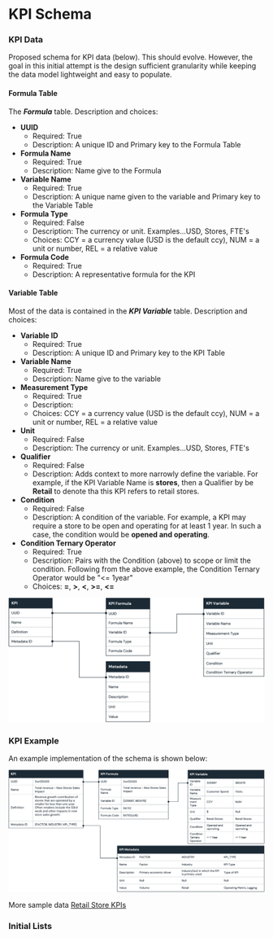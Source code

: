# KPI Schema

### KPI Data
Proposed schema for KPI data (below). This should evolve.  However, the goal in this initial attempt is the design sufficient granularity while keeping the data model lightweight and easy to populate.

#### Formula Table
The ***Formula*** table. Description and choices:
- **UUID**
  - Required: True
  - Description: A unique ID and Primary key to the Formula Table
- **Formula Name**
  - Required: True
  - Description: Name give to the Formula
- **Variable Name**
  - Required: True
  - Description: A unique name given to the variable and Primary key to the Variable Table
- **Formula Type**
  - Required: False
  - Description: The currency or unit. Examples...USD, Stores, FTE's 
  - Choices: CCY = a currency value (USD is the default ccy), NUM = a unit or number, REL = a relative value
- **Formula Code**
  - Required: True
  - Description: A representative formula for the KPI

#### Variable Table
Most of the data is contained in the ***KPI Variable*** table. Description and choices:
- **Variable ID**
  - Required: True
  - Description: A unique ID and Primary key to the KPI Table
- **Variable Name**
  - Required: True
  - Description: Name give to the variable
- **Measurement Type**
  - Required: True
  - Description: 
  - Choices: CCY = a currency value (USD is the default ccy), NUM = a unit or number, REL = a relative value
- **Unit**
  - Required: False
  - Description: The currency or unit. Examples...USD, Stores, FTE's 
- **Qualifier**
  - Required: False
  - Description: Adds context to more narrowly define the variable. For example, if the KPI Variable Name is **stores**, then a Qualifier by be **Retail** to denote tha this KPI refers to retail stores.
- **Condition**
  - Required: False
  - Description: A condition of the variable. For example, a KPI may require a store to  be open and operating for at least 1 year. In such a case, the condition would be **opened and operating**.
- **Condition Ternary Operator**
  - Required: True
  - Description: Pairs with the Condition (above) to scope or limit the condition. Following from the above example, the Condition Ternary Operator would be "<= 1year"
  - Choices: **=**, **>**, **<**, **>=**, **<=**

![KPI Schema](../assets/KPI-schema.png)


### KPI Example
An example implementation of the schema is shown below:

![KPI Schema](../assets/KPI_schema_example.png)

More sample data
[Retail Store KPIs](../assets/sample_kpi_data.csv "Retail Store KPIs")
### Initial Lists

